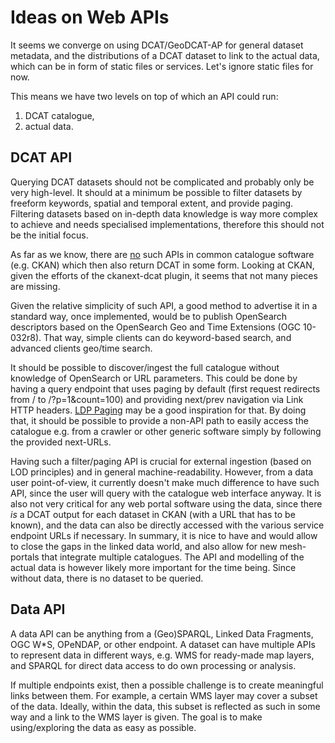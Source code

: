 # Ideas on Web APIs

It seems we converge on using DCAT/GeoDCAT-AP for general dataset metadata, and the distributions of a DCAT dataset to link to the actual data, which can be in form of static files or services. Let's ignore static files for now.

This means we have two levels on top of which an API could run:

1. DCAT catalogue,
2. actual data.

## DCAT API

Querying DCAT datasets should not be complicated and probably only be very high-level.
It should at a minimum be possible to filter datasets by freeform keywords, spatial and temporal extent, and provide paging. Filtering datasets based on in-depth data knowledge is way more complex to achieve and needs specialised implementations, therefore this should not be the initial focus. 

As far as we know, there are [no](https://github.com/ckan/ckanext-dcat/issues/38) such APIs in common catalogue software (e.g. CKAN) which then also return DCAT in some form. Looking at CKAN, given the efforts of the ckanext-dcat plugin, it seems that not many pieces are missing.

Given the relative simplicity of such API, a good method to advertise it in a standard way, once implemented, would be to publish OpenSearch descriptors based on the OpenSearch Geo and Time Extensions (OGC 10-032r8). That way, simple clients can do keyword-based search, and advanced clients geo/time search.

It should be possible to discover/ingest the full catalogue without knowledge of OpenSearch or URL parameters. This could be done by having a query endpoint that uses paging by default (first request redirects from / to /?p=1&count=100) and providing next/prev navigation via Link HTTP headers. [LDP Paging](https://dvcs.w3.org/hg/ldpwg/raw-file/default/ldp-paging.html) may be a good inspiration for that. By doing that, it should be possible to provide a non-API path to easily access the catalogue e.g. from a crawler or other generic software simply by following the provided next-URLs.

Having such a filter/paging API is crucial for external ingestion (based on LOD principles) and in general machine-readability. However, from a data user point-of-view, it currently doesn't make much difference to have such API, since the user will query with the catalogue web interface anyway. It is also not very critical for any web portal software using the data, since there *is* a DCAT output for each dataset in CKAN (with a URL that has to be known), and the data can also be directly accessed with the various service endpoint URLs if necessary. In summary, it is nice to have and would allow to close the gaps in the linked data world, and also allow for new mesh-portals that integrate multiple catalogues. The API and modelling of the actual data is however likely more important for the time being. Since without data, there is no dataset to be queried.

## Data API

A data API can be anything from a (Geo)SPARQL, Linked Data Fragments, OGC W*S, OPeNDAP, or other endpoint. A dataset can have multiple APIs to represent data in different ways, e.g. WMS for ready-made map layers, and SPARQL for direct data access to do own processing or analysis.

If multiple endpoints exist, then a possible challenge is to create meaningful links between them. For example, a certain WMS layer may cover a subset of the data. Ideally, within the data, this subset is reflected as such in some way and a link to the WMS layer is given. The goal is to make using/exploring the data as easy as possible.
